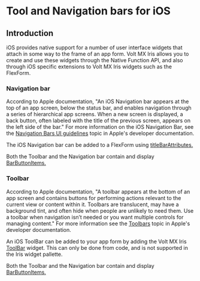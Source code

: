                               


Tool and Navigation bars for iOS
================================

Introduction
------------

iOS provides native support for a number of user interface widgets that attach in some way to the frame of an app form. Volt MX Iris allows you to create and use these widgets through the Native Function API, and also through iOS specific extensions to Volt MX Iris widgets such as the FlexForm.

### Navigation bar

According to Apple documentation, "An iOS Navigation bar appears at the top of an app screen, below the status bar, and enables navigation through a series of hierarchical app screens. When a new screen is displayed, a back button, often labeled with the title of the previous screen, appears on the left side of the bar." For more information on the iOS Navigation Bar, see the [Navigation Bars UI guidelines](https://developer.apple.com/design/human-interface-guidelines/navigation-bars) topic in Apple's developer documentation.

The iOS Navigation bar can be added to a FlexForm using [titleBarAttributes.](FlexForm_Properties.md#titleBarAttributes)

Both the Toolbar and the Navigation bar contain and display [BarButtonItems.](../../../Iris/iris_api_dev_guide/content/voltmx.ui_functions.md)

### Toolbar

According to Apple documentation, "A toolbar appears at the bottom of an app screen and contains buttons for performing actions relevant to the current view or content within it. Toolbars are translucent, may have a background tint, and often hide when people are unlikely to need them. Use a toolbar when navigation isn’t needed or you want multiple controls for managing content." For more information see the [Toolbars](https://developer.apple.com/design/human-interface-guidelines/toolbars) topic in Apple's developer documentation.

An iOS ToolBar can be added to your app form by adding the Volt MX Iris [ToolBar](Toolbar.md#toolbar-widget) widget. This can only be done from code, and is not supported in the Iris widget pallette.

Both the Toolbar and the Navigation bar contain and display [BarButtonItems.](../../../Iris/iris_api_dev_guide/content/voltmx.ui_functions.md)

